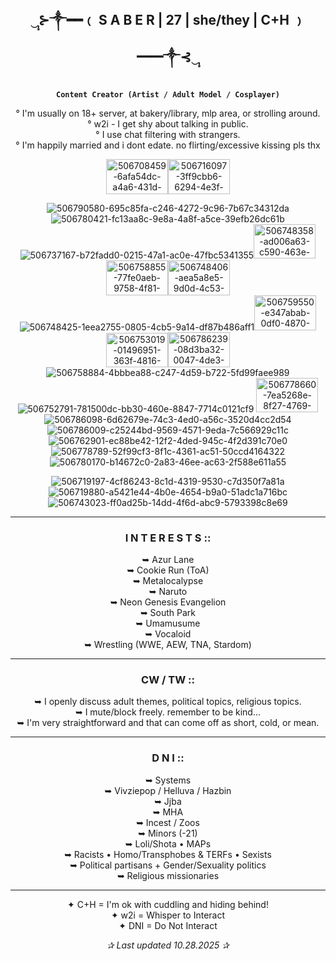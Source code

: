 <div align="center">

## ‿̩͙⊱༒︎━━﹙ S A B E R | 27 | she/they | C+H ﹚━━༒︎⊰‿̩͙

**`Content Creator (Artist / Adult Model / Cosplayer)`**

° I'm usually on 18+ server, at bakery/library, mlp area, or strolling around.  
° w2i - I get shy about talking in public.   
° I use chat filtering with strangers.  
° I'm happily married and i dont edate. no flirting/excessive kissing pls thx  


<img width="99" height="56" alt="506708459-6afa54dc-a4a6-431d-824e-2d1240202a9c" src="https://github.com/user-attachments/assets/d8c5d5bf-fa7e-45ff-8768-0b1df6a74ee1" /><img width="99" height="56" alt="506716097-3ff9cbb6-6294-4e3f-b1e6-9e79e5190964" src="https://github.com/user-attachments/assets/a57e0762-a95b-445d-a10d-7a89291b2a80" />  

![506790580-695c85fa-c246-4272-9c96-7b67c34312da](https://github.com/user-attachments/assets/36974461-f8fe-4304-b8f0-5bad7997aa8c)![506780421-fc13aa8c-9e8a-4a8f-a5ce-39efb26dc61b](https://github.com/user-attachments/assets/14804eef-4a9c-46a7-9785-19a5cabb3c6b)![506737167-b72fadd0-0215-47a1-ac0e-47fbc5341355](https://github.com/user-attachments/assets/1a27aae4-b8a2-4c6b-803a-fc7e27c23789)<img width="99" height="55" alt="506748358-ad006a63-c590-463e-a739-24e73e2734e5" src="https://github.com/user-attachments/assets/109f6f7e-1e67-4b77-b10f-4555ddd21d40" />  
<img width="99" height="56" alt="506758855-77fe0aeb-9758-4f81-85d6-d25b04cb003e" src="https://github.com/user-attachments/assets/30d09c2c-262d-460d-b7df-459a30fadfc3" /><img width="99" height="56" alt="506748406-aea5a8e5-9d0d-4c53-aa71-585a05129467" src="https://github.com/user-attachments/assets/2b051474-ea30-4653-af73-92e6f4a55d8a" />![506748425-1eea2755-0805-4cb5-9a14-df87b486aff1](https://github.com/user-attachments/assets/de3240e9-6e98-4c4a-a819-db8e6e8d31d2)<img width="99" height="56" alt="506759550-e347abab-0df0-4870-8d03-973db7a17304" src="https://github.com/user-attachments/assets/6800b683-2ac3-499f-97b1-cbc336fc7c73" /><img width="99" height="55" alt="506753019-01496951-363f-4816-a0ab-c5ef4ad6e8d6" src="https://github.com/user-attachments/assets/9579a4d7-775c-4397-a48c-710f2a7ea358" /><img width="99" height="56" alt="506786239-08d3ba32-0047-4de3-aaaa-2bdb624cd143" src="https://github.com/user-attachments/assets/5b1db5e0-167e-4439-844d-c874ec608d82" />  
![506758884-4bbbea88-c247-4d59-b722-5fd99faee989](https://github.com/user-attachments/assets/c6f3bf36-7624-463f-84d9-3da5861b9b7a)![506752791-781500dc-bb30-460e-8847-7714c0121cf9](https://github.com/user-attachments/assets/ab4d0e2f-7e91-4343-acd1-55804090c9c4)
<img width="99" height="55" alt="506778660-7ea5268e-8f27-4769-aa04-82ee9f01e4ac" src="https://github.com/user-attachments/assets/fe4e8b97-6ec9-4a3a-abc3-8015f18930b1" />![506786098-6d62679e-74c3-4ed0-a56c-3520d4cc2d54](https://github.com/user-attachments/assets/e81f3df1-3d49-45c6-9876-61eda58902c3)![506786009-c25244bd-9569-4571-9eda-7c566929c11c](https://github.com/user-attachments/assets/14e2a4cd-7f30-452f-870c-da2fc1913a51)  
![506762901-ec88be42-12f2-4ded-945c-4f2d391c70e0](https://github.com/user-attachments/assets/a608848d-9217-423a-9e09-33d8aa0b28bd)![506778789-52f99cf3-8f1c-4361-ac51-50ccd4164322](https://github.com/user-attachments/assets/1ae2452a-e7bc-4cbd-82ee-b1b2e1b81df4)![506780170-b14672c0-2a83-46ee-ac63-2f588e611a55](https://github.com/user-attachments/assets/89cd75bc-77c3-47d3-85a6-285bbe66e26b)  

![506719197-4cf86243-8c1d-4319-9530-c7d350f7a81a](https://github.com/user-attachments/assets/11a8fa56-52a3-4d29-8226-44f2df7add68)![506719880-a5421e44-4b0e-4654-b9a0-51adc1a716bc](https://github.com/user-attachments/assets/04c4a4e4-3f55-4b9b-a052-00dcda564eb9)![506743023-ff0ad25b-14dd-4f6d-abc9-5793398c8e69](https://github.com/user-attachments/assets/333e9531-a958-4806-bcec-45c4be62959c)



---

### **I N T E R E S T S ::**
➥ Azur Lane  
➥ Cookie Run (ToA)  
➥ Metalocalypse  
➥ Naruto  
➥ Neon Genesis Evangelion  
➥ South Park  
➥ Umamusume  
➥ Vocaloid  
➥ Wrestling (WWE, AEW, TNA, Stardom)

---

### **CW / TW ::**
➥ I openly discuss adult themes, political topics, religious topics.  
➥ I mute/block freely. remember to be kind...  
➥ I'm very straightforward and that can come off as short, cold, or mean.  

---

### **D N I ::**
➥ Systems  
➥ Vivziepop / Helluva / Hazbin  
➥ Jjba  
➥ MHA  
➥ Incest / Zoos  
➥ Minors (-21)  
➥ Loli/Shota • MAPs  
➥ Racists • Homo/Transphobes & TERFs • Sexists  
➥ Political partisans + Gender/Sexuality politics  
➥ Religious missionaries  

---

✦ C+H = I'm ok with cuddling and hiding behind!  
✦ w2i = Whisper to Interact  
✦ DNI = Do Not Interact  

*✰ Last updated 10.28.2025 ✰*

</div>

